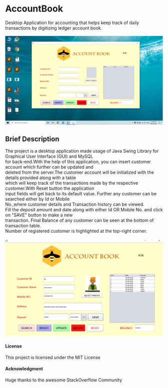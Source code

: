 # AccountBook
Desktop Application for accounting that helps  keep track of daily transactions by digitizing ledger account book.\
<br>
<img src="readme_images/main.png">

## Brief Description
The project is a desktop application made usage of Java Swing Library for Graphical User Interface (GUI) and MySQL\
for back-end.With the help of this application, you can insert customer account which further can be updated and \
deleted from the server.The customer account will be initialized with the details provided along with a table \
which will keep track of the transactions made by the respective customer.With Reset button the application \
input fields will get back to its default value. Further any customer can be searched either by Id or Mobile\
No.,where customer details and Transaction history can be viewed.\
Fill the deposit amount and date along with either Id OR Mobile No. and click on "SAVE" button to make a new\
transaction. Final Balance of any customer can be seen at the bottom of transaction table.\
Number of registered customer is highlighted at the top-right corner.
<br>
<br>
<img src="readme_images/filled.png">


#### License

This project is licensed under the MIT License

#### Acknowledgment

 Huge thanks to the awesome StackOverflow Community
